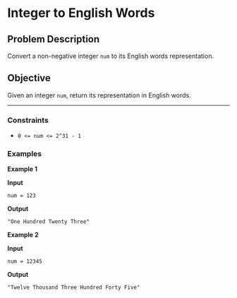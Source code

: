# Integer to English Words

## Problem Description
Convert a non-negative integer `num` to its English words representation.

## Objective
Given an integer `num`, return its representation in English words.

---

### Constraints
- `0 <= num <= 2^31 - 1`

### Examples

**Example 1**

**Input**
```plaintext
num = 123
```

**Output**
```plaintext
"One Hundred Twenty Three"
```

**Example 2**

**Input**
```plaintext
num = 12345
```

**Output**
```plaintext
"Twelve Thousand Three Hundred Forty Five"
```